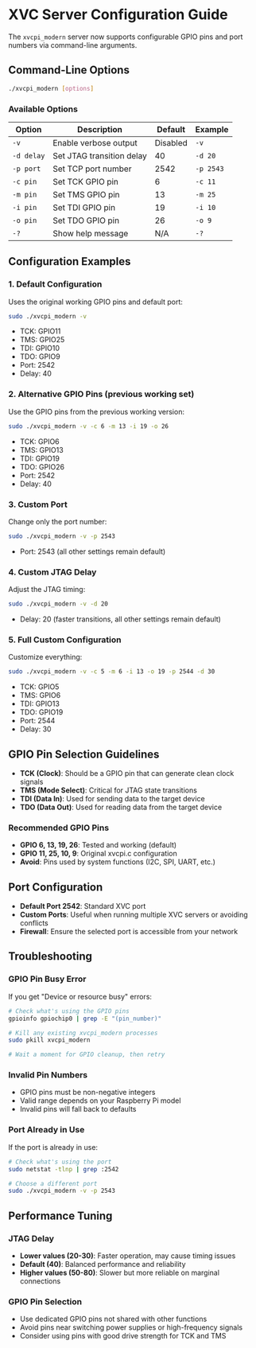 # XVC Server Configuration Guide

The `xvcpi_modern` server now supports configurable GPIO pins and port numbers via command-line arguments.

## Command-Line Options

```bash
./xvcpi_modern [options]
```

### Available Options

| Option | Description | Default | Example |
|--------|-------------|---------|---------|
| `-v` | Enable verbose output | Disabled | `-v` |
| `-d delay` | Set JTAG transition delay | 40 | `-d 20` |
| `-p port` | Set TCP port number | 2542 | `-p 2543` |
| `-c pin` | Set TCK GPIO pin | 6 | `-c 11` |
| `-m pin` | Set TMS GPIO pin | 13 | `-m 25` |
| `-i pin` | Set TDI GPIO pin | 19 | `-i 10` |
| `-o pin` | Set TDO GPIO pin | 26 | `-o 9` |
| `-?` | Show help message | N/A | `-?` |

## Configuration Examples

### 1. Default Configuration
Uses the original working GPIO pins and default port:
```bash
sudo ./xvcpi_modern -v
```
- TCK: GPIO11
- TMS: GPIO25  
- TDI: GPIO10
- TDO: GPIO9
- Port: 2542
- Delay: 40

### 2. Alternative GPIO Pins (previous working set)
Use the GPIO pins from the previous working version:
```bash
sudo ./xvcpi_modern -v -c 6 -m 13 -i 19 -o 26
```
- TCK: GPIO6
- TMS: GPIO13
- TDI: GPIO19
- TDO: GPIO26
- Port: 2542
- Delay: 40

### 3. Custom Port
Change only the port number:
```bash
sudo ./xvcpi_modern -v -p 2543
```
- Port: 2543 (all other settings remain default)

### 4. Custom JTAG Delay
Adjust the JTAG timing:
```bash
sudo ./xvcpi_modern -v -d 20
```
- Delay: 20 (faster transitions, all other settings remain default)

### 5. Full Custom Configuration
Customize everything:
```bash
sudo ./xvcpi_modern -v -c 5 -m 6 -i 13 -o 19 -p 2544 -d 30
```
- TCK: GPIO5
- TMS: GPIO6
- TDI: GPIO13
- TDO: GPIO19
- Port: 2544
- Delay: 30

## GPIO Pin Selection Guidelines

- **TCK (Clock)**: Should be a GPIO pin that can generate clean clock signals
- **TMS (Mode Select)**: Critical for JTAG state transitions
- **TDI (Data In)**: Used for sending data to the target device
- **TDO (Data Out)**: Used for reading data from the target device

### Recommended GPIO Pins
- **GPIO 6, 13, 19, 26**: Tested and working (default)
- **GPIO 11, 25, 10, 9**: Original xvcpi.c configuration
- **Avoid**: Pins used by system functions (I2C, SPI, UART, etc.)

## Port Configuration

- **Default Port 2542**: Standard XVC port
- **Custom Ports**: Useful when running multiple XVC servers or avoiding conflicts
- **Firewall**: Ensure the selected port is accessible from your network

## Troubleshooting

### GPIO Pin Busy Error
If you get "Device or resource busy" errors:
```bash
# Check what's using the GPIO pins
gpioinfo gpiochip0 | grep -E "(pin_number)"

# Kill any existing xvcpi_modern processes
sudo pkill xvcpi_modern

# Wait a moment for GPIO cleanup, then retry
```

### Invalid Pin Numbers
- GPIO pins must be non-negative integers
- Valid range depends on your Raspberry Pi model
- Invalid pins will fall back to defaults

### Port Already in Use
If the port is already in use:
```bash
# Check what's using the port
sudo netstat -tlnp | grep :2542

# Choose a different port
sudo ./xvcpi_modern -v -p 2543
```

## Performance Tuning

### JTAG Delay
- **Lower values (20-30)**: Faster operation, may cause timing issues
- **Default (40)**: Balanced performance and reliability
- **Higher values (50-80)**: Slower but more reliable on marginal connections

### GPIO Pin Selection
- Use dedicated GPIO pins not shared with other functions
- Avoid pins near switching power supplies or high-frequency signals
- Consider using pins with good drive strength for TCK and TMS
